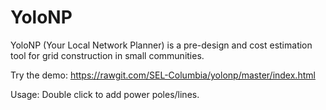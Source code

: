 # YoloNP

YoloNP (Your Local Network Planner) is a pre-design and cost estimation tool for grid construction in small communities.

Try the demo:
https://rawgit.com/SEL-Columbia/yolonp/master/index.html

Usage:
Double click to add power poles/lines.

